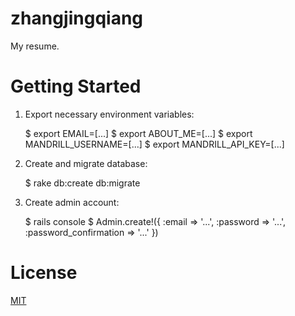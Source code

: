zhangjingqiang
==============

My resume.

# Getting Started

1. Export necessary environment variables:

    $ export EMAIL=[...]
    $ export ABOUT_ME=[...]
    $ export MANDRILL_USERNAME=[...]
    $ export MANDRILL_API_KEY=[...]

2. Create and migrate database:

    $ rake db:create db:migrate

3. Create admin account:

    $ rails console
    $ Admin.create!({ :email => '...', :password => '...', :password_confirmation => '...' })

# License

[MIT](http://opensource.org/licenses/MIT)
